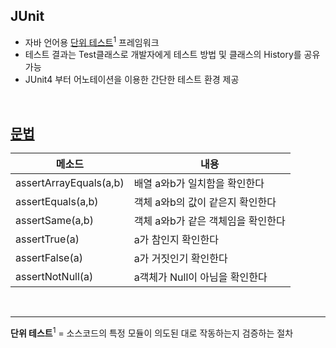 <!-- --- --><!-- title: 개요 --><!-- updated: 2023-01-06 07:59:17Z --><!-- created: 2022-12-15 03:06:28Z --><!-- latitude: 37.26357270 --><!-- longitude: 127.02860090 --><!-- altitude: 0.0000 --><!-- tags: --><!--   - java --><!-- --- -->## JUnit- 자바 언어용 <ins>단위 테스트</ins><sup>1</sup> 프레임워크- 테스트 결과는 Test클래스로 개발자에게 테스트 방법 및 클래스의 History를 공유 가능- JUnit4 부터 어노테이션을 이용한 간단한 테스트 환경 제공<br>## [문법](https://junit.org/junit4/javadoc/latest/index.html)|메소드|내용||------|---||assertArrayEquals(a,b)	|배열 a와b가 일치함을 확인한다||assertEquals(a,b)|객체 a와b의 값이 같은지 확인한다||assertSame(a,b)|객체 a와b가 같은 객체임을 확인한다||assertTrue(a)|a가 참인지 확인한다||assertFalse(a)|a가 거짓인기 확인한다||assertNotNull(a)|a객체가 Null이 아님을 확인한다|<br>---**단위 테스트**<sup>1</sup> = 소스코드의 특정 모듈이 의도된 대로 작동하는지 검증하는 절차